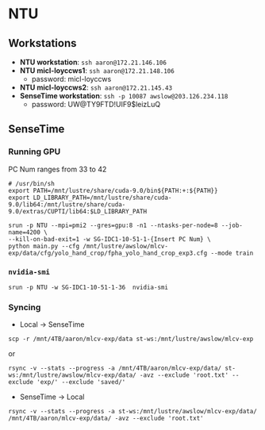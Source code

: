# NTU

## Workstations

* **NTU workstation**: `ssh aaron@172.21.146.106`
* **NTU micl-loyccws1**: `ssh aaron@172.21.148.106`
    * password: micl-loyccws
* **NTU micl-loyccws2**: `ssh aaron@172.21.145.43`
* **SenseTime workstation**: `ssh -p 10087 awslow@203.126.234.118`
    * password: UW@TY9FTD!UIF9$leizLuQ

## SenseTime

### Running GPU

PC Num ranges from 33 to 42

```
# /usr/bin/sh
export PATH=/mnt/lustre/share/cuda-9.0/bin${PATH:+:${PATH}}
export LD_LIBRARY_PATH=/mnt/lustre/share/cuda-9.0/lib64:/mnt/lustre/share/cuda-9.0/extras/CUPTI/lib64:$LD_LIBRARY_PATH

srun -p NTU --mpi=pmi2 --gres=gpu:8 -n1 --ntasks-per-node=8 --job-name=4200 \
--kill-on-bad-exit=1 -w SG-IDC1-10-51-1-{Insert PC Num} \
python main.py --cfg /mnt/lustre/awslow/mlcv-exp/data/cfg/yolo_hand_crop/fpha_yolo_hand_crop_exp3.cfg --mode train
```

### `nvidia-smi`

```
srun -p NTU -w SG-IDC1-10-51-1-36  nvidia-smi
```

### Syncing

* Local -> SenseTime

```
scp -r /mnt/4TB/aaron/mlcv-exp/data st-ws:/mnt/lustre/awslow/mlcv-exp
```

or

```
rsync -v --stats --progress -a /mnt/4TB/aaron/mlcv-exp/data/ st-ws:/mnt/lustre/awslow/mlcv-exp/data/ -avz --exclude 'root.txt' --exclude 'exp/' --exclude 'saved/'
```

* SenseTime -> Local

```
rsync -v --stats --progress -a st-ws:/mnt/lustre/awslow/mlcv-exp/data/ /mnt/4TB/aaron/mlcv-exp/data/ -avz --exclude 'root.txt'
```